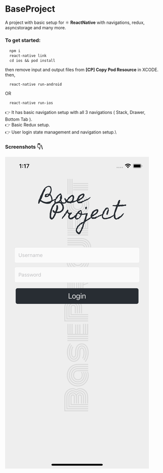 # BaseProject
A project with basic setup for ⚛ **ReactNative** with navigations, redux, asyncstorage and many more.

### To get started:
```
  npm i
  react-native link
  cd ios && pod install
```
then remove input and output files from **[CP] Copy Pod Resource** in XCODE. then,
```
  react-native run-android
```
OR
```
  react-native run-ios
```

👉 It has basic navigation setup with all 3 navigations ( Stack, Drawer, Bottom Tab ).\
👉 Basic Redux setup.\
👉 User login state management and navigation setup.\
### Screenshots 👇\
![Login Screen](https://github.com/AshharImam/BaseProject/blob/master/screenshots/1.png)

